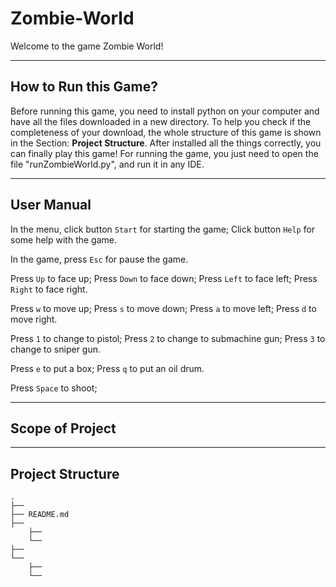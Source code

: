 # Zombie-World

Welcome to the game Zombie World!

***

## How to Run this Game?
Before running this game, you need to install python on your computer and have all the files downloaded in a new directory. 
To help you check if the completeness of your download, the whole structure of this game is shown in the Section: **Project Structure**. 
After installed all the things correctly, you can finally play this game! 
For running the game, you just need to open the file "runZombieWorld.py", and run it in any IDE.

***

## User Manual
In the menu, click button <code>Start</code> for starting the game;
Click button <code>Help</code> for some help with the game.

In the game, press <code>Esc</code> for pause the game.

Press <code>Up</code> to face up;
Press <code>Down</code> to face down;
Press <code>Left</code> to face left;
Press <code>Right</code> to face right.

Press <code>w</code> to move up;
Press <code>s</code> to move down;
Press <code>a</code> to move left;
Press <code>d</code> to move right.

Press <code>1</code> to change to pistol;
Press <code>2</code> to change to submachine gun;
Press <code>3</code> to change to sniper gun.

Press <code>e</code> to put a box;
Press <code>q</code> to put an oil drum.

Press <code>Space</code> to shoot;



***

## Scope of Project


***

## Project Structure

```console
.
├── 
├── README.md
├── 
    ├── 
    └── 
├── 
└── 
    ├── 
    └── 
```

